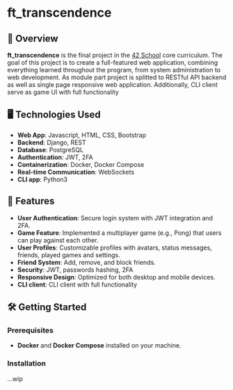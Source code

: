 # ft_transcendence

## 🌟 Overview
**ft_transcendence** is the final project in the [42 School](https://www.42berlin.de/en/program/curriculum/) core curriculum. The goal of this project is to create a full-featured web application, combining everything learned throughout the program, from system administration to web development. As module part project is splitted to RESTful API backend as well as single page responsive web application. Additionally, CLI client serve as game UI with full functionality

## 🖥️ Technologies Used
- **Web App**: Javascript, HTML, CSS, Bootstrap
- **Backend**: Django, REST
- **Database**: PostgreSQL
- **Authentication**: JWT, 2FA
- **Containerization**: Docker, Docker Compose
- **Real-time Communication**: WebSockets
- **CLI app**: Python3

## 🚀 Features
- **User Authentication**: Secure login system with JWT integration and 2FA.
- **Game Feature**: Implemented a multiplayer game (e.g., Pong) that users can play against each other.
- **User Profiles**: Customizable profiles with avatars, status messages, friends, played games and settings.
- **Friend System**: Add, remove, and block friends.
- **Security**: JWT, passwords hashing, 2FA
- **Responsive Design**: Optimized for both desktop and mobile devices.
- **CLI client**: CLI client with full functionality

## 🛠️ Getting Started

### Prerequisites
- **Docker** and **Docker Compose** installed on your machine.

### Installation

...wip
